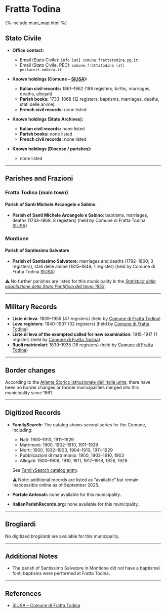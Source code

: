 # Fratta Todina

{% include muni_map.html %}

## Stato Civile

* **Office contact:**

  * Email (Stato Civile): `info [at] comune.frattatodina.pg.it`
  * Email (Stato Civile, PEC): `comune.frattatodina [at] postacert.umbria.it`

* **Known holdings (Comune – [SIUSA](https://siusa-archivi.cultura.gov.it/cgi-bin/siusa/pagina.pl?TipoPag=comparc&Chiave=262040)):**

  * **Italian civil records:** 1861–1962 (188 registers; births, marriages, deaths, allegati)
  * **Parish books:** 1733–1868 (12 registers; baptisms, marriages, deaths, stati delle anime)
  * **French civil records:** none listed

* **Known holdings (State Archives):**

  * **Italian civil records:** none listed
  * **Parish books:** none listed
  * **French civil records:** none listed

* **Known holdings (Diocese / parishes):**

  * none listed

---

## Parishes and Frazioni

### Fratta Todina (main town)

#### Parish of Santi Michele Arcangelo e Sabino

* **Parish of Santi Michele Arcangelo e Sabino**: baptisms, marriages, deaths (1733–1868; 8 registers) (held by Comune di Fratta Todina [SIUSA](https://siusa-archivi.cultura.gov.it/cgi-bin/siusa/pagina.pl?TipoPag=comparc&Chiave=262040))

### Montione

#### Parish of Santissimo Salvatore

* **Parish of Santissimo Salvatore**: marriages and deaths (1792–1860; 3 registers), stati delle anime (1815–1848; 1 register) (held by Comune di Fratta Todina [SIUSA](https://siusa-archivi.cultura.gov.it/cgi-bin/siusa/pagina.pl?TipoPag=comparc&Chiave=262040))

⚠️ No further parishes are listed for this municipality in the *[Statistica della popolazione dello Stato Pontificio dell’anno 1853](https://www.google.it/books/edition/Statistics_della_popolazione_dello_Stato/v6dCAQAAMAAJ)*.

---

## Military Records

* **Liste di leva**: 1839–1955 (47 registers) (held by [Comune di Fratta Todina](https://siusa-archivi.cultura.gov.it/cgi-bin/siusa/pagina.pl?TipoPag=comparc&Chiave=169231&RicVM=ricercasemplice&RicProgetto=reg%2dumb&RicPag=2&RicFrmRicSemplice=Liste%20di%20leva&RicSez=complessi))
* **Leva registers**: 1840–1937 (32 registers) (held by [Comune di Fratta Todina](https://siusa-archivi.cultura.gov.it/cgi-bin/siusa/pagina.pl?TipoPag=comparc&Chiave=169231&RicVM=ricercasemplice&RicProgetto=reg%2dumb&RicPag=2&RicFrmRicSemplice=Liste%20di%20leva&RicSez=complessi))
* **Liste di leva of the exempted called for new examination**: 1915–1917 (1 register) (held by [Comune di Fratta Todina](https://siusa-archivi.cultura.gov.it/cgi-bin/siusa/pagina.pl?TipoPag=comparc&Chiave=169231&RicVM=ricercasemplice&RicProgetto=reg%2dumb&RicPag=2&RicFrmRicSemplice=Liste%20di%20leva&RicSez=complessi))
* **Ruoli matricolari**: 1839–1935 (18 registers) (held by [Comune di Fratta Todina](https://siusa-archivi.cultura.gov.it/cgi-bin/siusa/pagina.pl?TipoPag=comparc&Chiave=169231&RicVM=ricercasemplice&RicProgetto=reg%2dumb&RicPag=2&RicFrmRicSemplice=Liste%20di%20leva&RicSez=complessi))

---

## Border changes

According to the [Atlante Storico Istituzionale dell’Italia unita](http://dati.san.beniculturali.it/asi/local/), there have been no border changes or former municipalities merged into this municipality since 1861.

---

## Digitized Records

* **FamilySearch:** The catalog shows several series for the Comune, including:

  * Nati: 1900–1910, 1911–1929
  * Matrimoni: 1900, 1902–1910, 1911–1929
  * Morti: 1900, 1902–1903, 1904–1910, 1911–1929
  * Pubblicazioni di matrimonio: 1900, 1902–1910, 1903
  * Allegati: 1900–1909, 1910, 1911, 1917–1918, 1926, 1929

  See [FamilySearch catalog entry](https://www.familysearch.org/en/search/catalog/834749).

  ⚠️ Note: additional records are listed as “available” but remain inaccessible online as of September 2025.

* **Portale Antenati:** none available for this municipality.

* **ItalianParishRecords.org:** none available for this municipality.

---

## Brogliardi

No digitized *brogliardi* are available for this municipality.

---

## Additional Notes

* The parish of Santissimo Salvatore in Montione did not have a baptismal font; baptisms were performed at Fratta Todina.

---

## References

* [SIUSA – Comune di Fratta Todina](https://siusa-archivi.cultura.gov.it/cgi-bin/siusa/pagina.pl?TipoPag=comparc&Chiave=262040)

